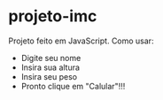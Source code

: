 # projeto-imc
Projeto feito em JavaScript. Como usar:
* Digite seu nome
* Insira sua altura
* Insira seu peso
* Pronto clique em "Calular"!!!

